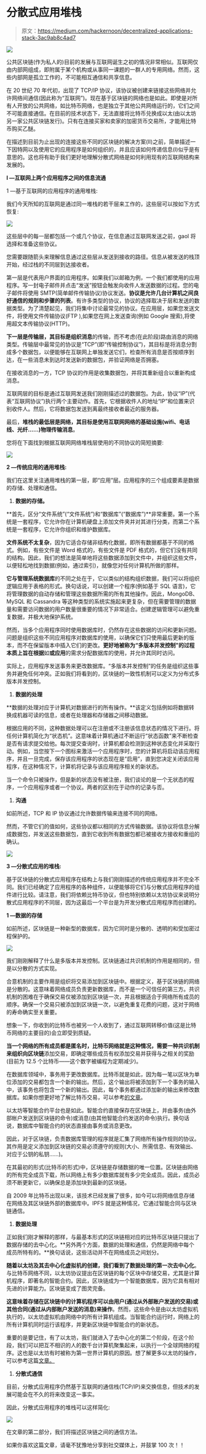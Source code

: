 # 分散式应用堆栈

> 原文：<https://medium.com/hackernoon/decentralized-applications-stack-3ac9ab8c4ad7>

![](img/b47f8a458d7fccdd4c4daad9c41048ad.png)

公共区块链(作为私人的)目前的发展与互联网诞生之初的情况非常相似。互联网仅由内部网组成，即附属于某个机构或从事同一课题的一群人的专用网络。然而，这些内部网是孤立工作的，不可能相互通信和共享信息。

在 20 世纪 70 年代初，出现了 TCP/IP 协议，该协议被创建来链接这些网络并允许网络间通信(因此称为“互联网”)。现在基于区块链的网络也是如此。即使是对所有人开放的公共网络，如比特币网络，也是独立于其他公共网络运行的，它们之间不可能直接通信。在目前的技术状态下，无法直接将比特币兑换成以太(由以太坊另一家公共区块链发行)。只有在连接买家和卖家的加密货币交易所，才能用比特币购买乙醚。

在描述到目前为止出现的连接这些不同的区块链的解决方案(II)之前，简单描述一下因特网以及使用它的应用程序是如何组织的，并且应该如何传递信息(I)似乎是有意思的。这也将有助于我们更好地理解分散式网络是如何利用现有的互联网结构来发展的。

**I —互联网上两个应用程序之间的信息流通**

1 —基于互联网的应用程序的通用堆栈:

我们今天所知的互联网是通过同一堆栈的若干层来工作的，这些层可以按如下方式恢复:

![](img/41490e8e85f70256b60aae1aece27058.png)

这些层中的每一层都包括一个或几个协议，在信息通过互联网发送之前，gaol 将选择和准备这些协议。

您需要跟随箭头来理解信息通过这些层从发送到接收的路径。信息从被发送的栈顶开始，经过栈的不同层到达接收者。

第一层是代表用户界面的应用程序。如果我们以邮箱为例，一个我们都使用的应用程序。写一封电子邮件并点击“发送”按钮会触发向收件人发送数据的过程。您的电子邮件将使用 SMTP(简单邮件传输协议)协议发送。**协议是允许几台计算机之间良好通信的规则和步骤的列表**。有许多类型的协议，协议的选择取决于层和发送的数据类型。为了清楚起见，我们将集中讨论最常见的协议。在应用层，如果您发送文件，将使用文件传输协议(FTP ),如果您在网上发送查询(例如 Google 搜索),将使用超文本传输协议(HTTP)。

**下一层是传输层，其目标是组织消息**的传输，而不考虑(在此阶段)路由消息的网络类型。传输层中最常见的协议是“TCP”(即“传输控制协议”)，其目标是将消息分割成多个数据包，以便能够在互联网上单独发送它们，检查所有消息是否按顺序到达，在一些消息未到达时发送新的数据包，并验证网络是否拥塞。

在接收消息的一方，TCP 协议的作用是收集数据包，并将其重新组合以重新构成消息。

互联网层的目标是通过互联网发送我们刚刚描述过的数据包。为此，协议“IP”(代表“互联网协议”)执行两个主要动作。首先，它根据收件人的地址“IP”和位置来识别收件人。然后，它将数据包发送到离最终接收者最近的服务器。

最后，**堆栈的最低层是网络，其目标是使用互联网网络的基础设施(wifi、电话线、光纤……)物理传输消息**。

您将在下面找到根据互联网网络堆栈层使用的不同协议的简短摘要:

![](img/e1d80516650a9fb4189aeeb75cb4cdac.png)

**2 —传统应用的通用堆栈:**

我们在这里关注通用堆栈的第一层，即“应用”层。应用程序的三个组成要素是数据的存储、处理和通信。

1.  **数据的存储。**

**首先，区分“文件系统”(“文件系统”)和“数据库”(“数据库”)**非常重要。第一个系统是一套程序，它允许你在计算机硬盘上添加文件夹并对其进行分类，而第二个系统是一套程序，它允许你组织和维护数据库。

**文件系统不太复杂**，因为它适合存储非结构化数据，即所有数据都基于不同的格式。例如，有些文件是 Word 格式的，有些文件是 PDF 格式的，但它们没有共同的结构。因此，我们的想法是简单地将这些数据添加到文件中，并组织这些文件，以便轻松地找到数据(例如，通过索引)，就像您对任何计算机所做的那样。

**它与管理系统数据库**的不同之处在于，它以类似的结构组织数据，我们可以将组织逻辑应用于表格的形式。换句话说，可以创建一个程序(例如基于 SQL 语言)，它将管理数据的自动存储和管理这些数据所需的所有其他操作。因此，MongoDB、MySQL 和 Cassandra 等这种类型的系统实施起来更复杂，但在需要管理的数据量和需要访问数据的用户数量很重要的情况下非常适合。创建逻辑管理可以避免重复数据，并极大地保护系统。

然而，当多个应用程序同时使用数据库时，仍然存在这些数据的访问和更新问题。问题是组织这些不同应用程序对数据库的使用，以确保它们只使用最后更新的版本，而不在保留版本中插入它们的更改。**更好地被称为“多版本并发控制”的过程本质上旨在根据**如**或应用**的需求分配数据库的使用，并允许其同时访问。

实际上，应用程序发送事务来更改数据库。“多版本并发控制”的任务是组织这些事务并避免任何冲突。正如我们将看到的，区块链的一致性机制可以定义为分布式多版本并发控制。

1.  **数据的处理**

**数据的处理对应于计算机对数据进行的所有操作。**该定义包括例如将数据转换成机器可读的信息，或者在处理器和存储器之间移动数据。

根据应用的不同，这种数据处理可以在注册或不注册该信息状态的情况下进行。将任何计算机简化为“状态机”。这意味着计算机通过不断运行“状态函数”来不断检查是否有请求提交给他。每次提交查询时，计算机都会检测到这种状态变化并采取行动。例如，当您按下一个图标来激活一个应用程序时，您的计算机将启动该应用程序，并且一旦完成，保存该应用程序的状态现在是“启用”，直到您决定关闭该应用程序，在这种情况下，计算机将记录与该应用程序相关的新状态。

当一个命令只被操作，但是新的状态没有被注册，我们谈论的是一个无状态的程序，一个应用程序或者一个协议。两者的区别在于动作的记录与否。

1.  **沟通**

如前所述，TCP 和 IP 协议通过允许数据传输来连接不同的网络。

然而，不管它们的值如何，这些协议都以相同的方式传输数据。该协议将信息分解成数据包，并发送这些数据包，直到它收到所有数据包都已被接收方接收和重组的确认。

![](img/8faf323a73d314a3cc6449d61c8e4ff6.png)

**3 —分散式应用的堆栈:**

基于区块链的分散式应用程序在结构上与我们刚刚描述的传统应用程序并不完全不同。我们已经确定了应用程序的各种组件，以便能够将它们与分散式应用程序的组件进行比较。请注意，我们将依赖比特币协议，但也特别依赖以太坊协议来说明分散式应用程序的不同层，因为这最后一个平台是为开发分散式应用程序而创建的。

**1 —数据的存储**

如前所述，区块链是一种新型的数据库，因为它同时是分散的、透明的和受加密过程保护的。

![](img/82a22d6309cbc9fa6a40b1a46d03c91b.png)

我们刚刚解释了什么是多版本并发控制。区块链通过共识机制的作用是相同的，但是以分散的方式实现。

合意机制的主要作用是组织将交易添加到区块链中。根据定义，基于区块链的网络是分散的。这意味着网络成员负责更新数据库，而不是一个可信任的第三方。共识机制的困难在于确保交易仅被添加到区块链一次，并且根据适合于网络所有成员的顺序。确保一个交易只被添加到区块链一次，以避免重复花费的问题，这对于网络的寿命确实至关重要。

想象一下，你收到的比特币也被另一个人收到了，通过互联网转移价值(这是比特币网络的主要目的)会立即受到质疑。

**当一个网络的所有成员都是匿名时，比特币网络就是这种情况，需要一种共识机制来组织向区块链**添加交易，即确定哪些成员有权添加交易并获得与之相关的奖励(目前为 12.5 个比特币——这个数字被编程为定期减少)。

在数据库领域中，事务用于更改数据库。比特币就是如此，因为每一笔以区块为单位添加的交易都包含一个新的输出。然后，这个输出将被添加到下一个事务的输入中，该事务也将包含一个新的输出。因此，每个事务都通过添加新的输出来修改数据库。如果你想更好地了解比特币交易，可以参考[的文章](https://www.blockchains-expert.com/en/4-steps-to-understand-a-bitcoin-transaction/)。

以太坊等智能合约平台也是如此。智能合约直接保存在区块链上，并由事务(由外部帐户发送到区块链的命令)或消息(由其他智能合约发送的命令)执行。换句话说，数据库中智能合约的状态直接由事务或消息更改。

因此，对于区块链，负责数据库管理的程序就是汇集了网络所有操作规则的协议。其作用是定义添加到区块链的交易必须遵守的规则(大小、所需信息、有效输出、对应于公钥的私钥……)。

在其最初的形式(比特币的形式)中，区块链是存储数据的唯一位置。区块链由网络的所有完全成员下载，所以网络上有多少数据库就有多少完全成员。因此，成员必须不断更新它，以确保总是添加块到最新的区块链。

自 2009 年比特币出现以来，该技术已经发展了很多，如今可以将网络信息存储在网络及其区块链外部的数据库中。IPFS 就是这种情况，它通过智能合同与区块链通信。

1.  **数据处理**

正如我们刚才解释的那样，与最基本形式的区块链相对应的比特币区块链只提出了数据存储的去中心化。**另外两个方面，数据的处理和通信，仍然是网络中每个成员所特有的。**换句话说，这些活动并不在网络成员之间划分。

**随着以太坊及其去中心化虚拟机的创建，我们看到了数据处理的第一次去中心化**。与比特币网络不同，以太坊协议提出在区块链的每个区块中存储交易，尤其是计算机程序，即著名的智能合约。因此，区块链成为一个智能数据库，因为它具有相对先进的计算能力。区块链变成了图灵完备。

**这意味着存储在区块链中的计算机程序可以由用户(通过从外部账户发送的交易)或其他合同(通过从内部账户发送的消息)来操作**。然而，这些命令是由以太坊虚拟机执行的，以太坊虚拟机由网络中的所有计算机组成。当智能合约运行时，网络上的所有计算机同时运行该程序，并更新区块链中智能合约的新状态。

重要的是要记住，有了以太坊，我们就进入了去中心化的第二个阶段，在这个阶段，我们可以把互不相识的人的数千台计算机聚集起来，以执行一个全球网络的程序。这也是以太坊有时被称为第一世界计算机的原因。想了解更多以太坊的操作，可以参考这篇[文章。](https://www.blockchains-expert.com/en/ethereum-the-world-computer/)

1.  **分散式通信**

目前，分散式应用程序仍然基于互联网的通信栈(TCP/IP)来交换信息，但技术的发展可能会在不久的将来改变这一事实。

因此，分散式应用程序的堆栈可以这样简化:

![](img/5096d6f07f45833542ec97d67e11d362.png)

在文章的第二部分，我们将描述区块链之间的通信方法。

如果你喜欢这篇文章，请毫不犹豫地分享到社交媒体上，并鼓掌 100 次！！
